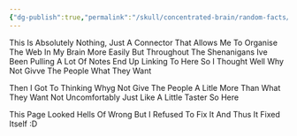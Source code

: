 ```yaml
---
{"dg-publish":true,"permalink":"/skull/concentrated-brain/random-facts/people/people/","title":"People","dgShowLocalGraph":true}
---
```



This Is Absolutely Nothing, Just A Connector That Allows Me To Organise The Web In My Brain More Easily But Throughout The Shenanigans Ive Been Pulling A Lot Of Notes End Up Linking To Here So I Thought Well Why Not Givve The People What They Want

Then I Got To Thinking
Whyg Not Give The People A Litle More Than What They Want
Not Uncomfortably Just Like A Little Taster
So Here

This Page Looked Hells Of Wrong But I Refused To Fix It
And Thus It Fixed Itself :D